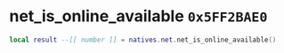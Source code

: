 # net_is_online_available `0x5FF2BAE0`

```lua
local result --[[ number ]] = natives.net.net_is_online_available()
```